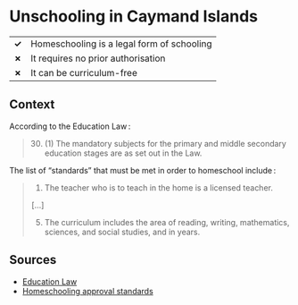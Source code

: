 # Unschooling in Caymand Islands
| | |
|-|-|
| __✓__ | Homeschooling is a legal form of schooling |
| __✗__ | It requires no prior authorisation |
| __✗__ | It can be curriculum-free |

## Context

According to the Education Law :

> 30. (1) The mandatory subjects for the primary and middle secondary education stages are as set out in the Law.

The list of “standards” that must be met in order to homeschool include :

> 1. The teacher who is to teach in the home is a licensed teacher.
> 
> […]
> 
> 5. The curriculum includes the area of reading, writing, mathematics, sciences, and social studies, and in years.

## Sources

* [Education Law](http://www.education.gov.ky/portal/pls/portal/docs/1/12480364.PDF)
* [Homeschooling approval standards](https://hslda.org/docs/librariesprovider2/public/international/dept-ed-services_home-schooling-approval-standards_2016.pdf?sfvrsn=735fffd1_1)
